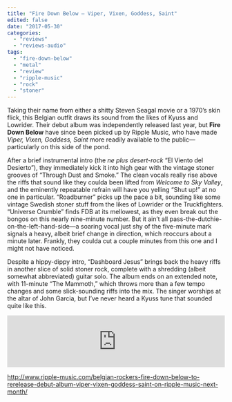 ```yaml
---
title: "Fire Down Below – Viper, Vixen, Goddess, Saint"
edited: false
date: "2017-05-30"
categories:
  - "reviews"
  - "reviews-audio"
tags:
  - "fire-down-below"
  - "metal"
  - "review"
  - "ripple-music"
  - "rock"
  - "stoner"
---
```


Taking their name from either a shitty Steven Seagal movie or a 1970’s skin flick, this Belgian outfit draws its sound from the likes of Kyuss and Lowrider. Their debut album was independently released last year, but **Fire Down Below** have since been picked up by Ripple Music, who have made _Viper, Vixen, Goddess, Saint_ more readily available to the public—particularly on this side of the pond.

After a brief instrumental intro (the _ne plus desert-rock_ “El Viento del Desierto”), they immediately kick it into high gear with the vintage stoner grooves of “Through Dust and Smoke.” The clean vocals really rise above the riffs that sound like they coulda been lifted from _Welcome to Sky Valley_, and the eminently repeatable refrain will have you yelling “Shut up!” at no one in particular. “Roadburner” picks up the pace a bit, sounding like some vintage Swedish stoner stuff from the likes of Lowrider or the Truckfighters. “Universe Crumble” finds FDB at its mellowest, as they even break out the bongos on this nearly nine-minute number. But it ain’t all pass-the-dutchie-on-the-left-hand-side—a soaring vocal just shy of the five-minute mark signals a heavy, albeit brief change in direction, which reoccurs about a minute later. Frankly, they coulda cut a couple minutes from this one and I might not have noticed.

Despite a hippy-dippy intro, “Dashboard Jesus” brings back the heavy riffs in another slice of solid stoner rock, complete with a shredding (albeit somewhat abbreviated) guitar solo. The album ends on an extended note, with 11-minute “The Mammoth,” which throws more than a few tempo changes and some slick-sounding riffs into the mix. The singer worships at the altar of John Garcia, but I’ve never heard a Kyuss tune that sounded quite like this.

<iframe style="border: 0; width: 100%; height: 120px;" src="https://bandcamp.com/EmbeddedPlayer/album=472224719/size=large/bgcol=ffffff/linkcol=0687f5/tracklist=false/artwork=small/transparent=true/" width="300" height="150" seamless=""><a href="http://firedownbelow.bandcamp.com/album/viper-vixen-goddess-saint">Viper Vixen Goddess Saint by Fire Down Below</a></iframe>

http://www.ripple-music.com/belgian-rockers-fire-down-below-to-rerelease-debut-album-viper-vixen-goddess-saint-on-ripple-music-next-month/
